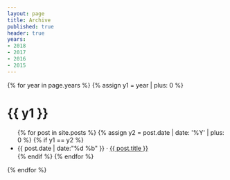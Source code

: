 ```yaml
---
layout: page
title: Archive
published: true
header: true 
years:
- 2018
- 2017
- 2016
- 2015
---
```


{% for year in page.years %}
{% assign y1 = year | plus: 0 %}
# {{ y1 }}
<ul>
{% for post in site.posts %}
{% assign y2 = post.date | date: '%Y' | plus: 0 %}
{% if y1 == y2 %}
<li style="line-height:1.5em">{{ post.date | date:"%d %b" }} &middot; <a href="{{ post.url }}">{{ post.title }}</a></li>
{% endif %}
{% endfor %}
</ul>
{% endfor %}